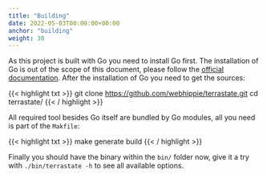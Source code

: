```yaml
---
title: "Building"
date: 2022-05-03T00:00:00+00:00
anchor: "building"
weight: 30
---
```


As this project is built with Go you need to install Go first. The installation
of Go is out of the scope of this document, please follow the
[official documentation][golang]. After the installation of Go you need to get
the sources:

{{< highlight txt >}}
git clone https://github.com/webhippie/terrastate.git
cd terrastate/
{{< / highlight >}}

All required tool besides Go itself are bundled by Go modules, all you need is
part of the `Makfile`:

{{< highlight txt >}}
make generate build
{{< / highlight >}}

Finally you should have the binary within the `bin/` folder now, give it a try
with `./bin/terrastate -h` to see all available options.

[golang]: https://golang.org/doc/install
